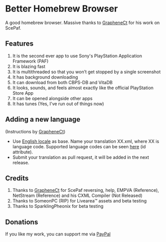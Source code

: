 # Better Homebrew Browser

A good homebrew browser. Massive thanks to [GrapheneCt](https://github.com/GrapheneCt) for his work on ScePaf.

## Features

1. It is the second ever app to use Sony's PlayStation Application Framework (PAF)
1. It is blazing fast
1. It is multithreaded so that you won’t get stopped by a single screenshot
1. It has background downloading
1. It can download from both CBPS-DB and VitaDB
1. It looks, sounds, and feels almost exactly like the official PlayStation Store App
1. It can be opened alongside other apps
1. It has tunes (Yes, I've run out of things now)

## Adding a new language

(Instructions by [GrapheneCt](https://github.com/GrapheneCt))

- Use [English locale](https://github.com/Ibrahim778/BetterHomebrewBrowser/blob/InDev/resource/rco/src/locale/en.xml) as base. Name your translation XX.xml, where XX is language code.
Supported language codes can be seen [here](https://github.com/Ibrahim778/BetterHomebrewBrowser/blob/InDev/resource/rco/src/bhbb_plugin.xml#L281) (id attribute).
- Submit your translation as pull request, it will be added in the next release.

## Credits

1. Thanks to [GrapheneCt](https://github.com/GrapheneCt) for ScePaf reversing, help, EMPVA (Reference), NetStream (Reference) and his CXML Compiler (Not Released)
1. Thanks to SomeonPC (RIP) for Livearea™ assets and beta testing
1. Thanks to SparklingPheonix for beta testing

## Donations

If you like my work, you can support me via [PayPal](https://www.paypal.com/paypalme/GloveTekLtd)
